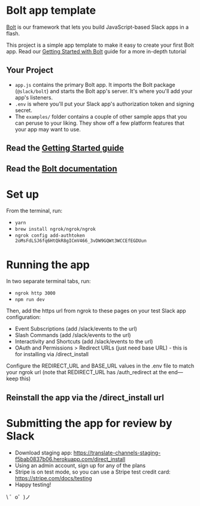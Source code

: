 Bolt app template
=================

[Bolt](https://slack.dev/bolt) is our framework that lets you build JavaScript-based Slack apps in a flash.

This project is a simple app template to make it easy to create your first Bolt app. Read our [Getting Started with Bolt](https://api.slack.com/start/building/bolt) guide for a more in-depth tutorial

Your Project
------------

- `app.js` contains the primary Bolt app. It imports the Bolt package (`@slack/bolt`) and starts the Bolt app's server. It's where you'll add your app's listeners.
- `.env` is where you'll put your Slack app's authorization token and signing secret.
- The `examples/` folder contains a couple of other sample apps that you can peruse to your liking. They show off a few platform features that your app may want to use.


Read the [Getting Started guide](https://api.slack.com/start/building/bolt)
-------------------

Read the [Bolt documentation](https://slack.dev/bolt)
-------------------

# Set up
From the terminal, run:
- `yarn`
- `brew install ngrok/ngrok/ngrok`
- `ngrok config add-authtoken 2oMsFdLSJ6fq6HtQkR8gICmV466_3vDW9GQWt3WCCEfEGDUun`

# Running the app
In two separate terminal tabs, run:
- `ngrok http 3000`
- `npm run dev`

Then, add the https url from ngrok to these pages on your test Slack app configuration:
- Event Subscriptions (add /slack/events to the url)
- Slash Commands (add /slack/events to the url)
- Interactivity and Shortcuts (add /slack/events to the url)
- OAuth and Permissions > Redirect URLs (just need base URL) - this is for installing via /direct_install

Configure the REDIRECT_URL and BASE_URL values in the .env file to match your ngrok url (note that REDIRECT_URL has /auth_redirect at the end—keep this)

Reinstall the app via the /direct_install url
-------------------

# Submitting the app for review by Slack
- Download staging app: https://translate-channels-staging-f5bab0837b06.herokuapp.com/direct_install
- Using an admin account, sign up for any of the plans
- Stripe is on test mode, so you can use a Stripe test credit card: https://stripe.com/docs/testing
- Happy testing!

\ ゜o゜)ノ
